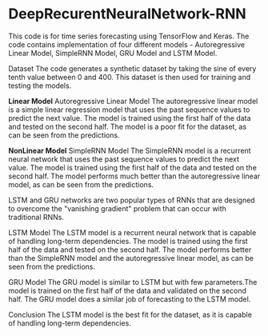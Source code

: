 # DeepRecurentNeuralNetwork-RNN

This code is for time series forecasting using TensorFlow and Keras. 
The code contains implementation of four different models - Autoregressive Linear Model, SimpleRNN Model, GRU Model and LSTM Model.

Dataset
The code generates a synthetic dataset by taking the sine of every tenth value between 0 and 400. 
This dataset is then used for training and testing the models.

**Linear Model**
Autoregressive Linear Model
The autoregressive linear model is a simple linear regression model that uses the past sequence values to predict the next value. The model is trained using the first half of the data and tested on the second half. The model is a poor fit for the dataset, as can be seen from the predictions.

**NonLinear Model**
SimpleRNN Model
The SimpleRNN model is a recurrent neural network that uses the past sequence values to predict the next value. The model is trained using the first half of the data and tested on the second half. The model performs much better than the autoregressive linear model, as can be seen from the predictions.

LSTM and GRU networks are two popular types of RNNs that are designed to overcome the "vanishing gradient" problem that can occur with traditional RNNs.

LSTM Model
The LSTM model is a recurrent neural network that is capable of handling long-term dependencies. The model is trained using the first half of the data and tested on the second half. The model performs better than the SimpleRNN model and the autoregressive linear model, as can be seen from the predictions.

GRU Model
The GRU model is similar to LSTM but with few parameters.The model is trained on the first half of the data and validated on the second half. The GRU model does a similar job of forecasting to the LSTM model.

Conclusion
The LSTM model is the best fit for the dataset, as it is capable of handling long-term dependencies.
